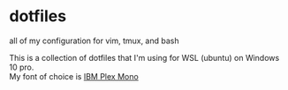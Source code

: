 # dotfiles
all of my configuration for vim, tmux, and bash 

This is a collection of dotfiles that I'm using for WSL (ubuntu) on Windows 10 pro.  
My font of choice is [IBM Plex Mono](https://fonts.google.com/specimen/IBM+Plex+Mono)

